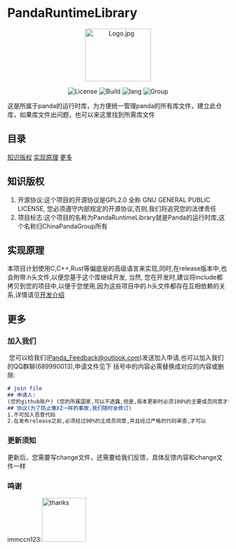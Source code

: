 # PandaRuntimeLibrary

<p align="center">
    <img src="http://imgos.cn/2024/08/05/66b044cf1f637.jpg" alt="Logo.jpg" width="150" height="120" title="Logo.jpg" />
</p>


<p align="center">
    <img src="https://img.shields.io/badge/license-GPLv2.0-blue.svg" alt="License">
    <img src="https://img.shields.io/badge/build-passing-brightgreen.svg" alt="Build">
    <img src="https://img.shields.io/badge/lang-C/C++-yellow.svg" alt="lang">
    <img src="https://img.shields.io/badge/group-PandaGroup-green.svg" alt="Group">
</p>


这是所属于panda的运行时库，为方便统一管理panda的所有库文件，建立此仓库，如果库文件出问题，也可以来这里找到所需库文件
## 目录
[知识版权](#知识版权)
[实现原理](#实现原理)
[更多](#更多)

## 知识版权
1. 开源协议:这个项目的开源协议是GPL2.0 全称 GNU GENERAL PUBLIC LICENSE, 您必须遵守内部规定的开源协议,否则,我们将追究您的法律责任
2. 项目标志:这个项目的名称为PandaRuntimeLibrary就是Panda的运行时库,这个名称归ChinaPandaGroup所有

## 实现原理
本项目计划使用C,C++,Rust等偏底层的高级语言来实现,同时,在release版本中,也会附带.h头文件,以便您基于这个库继续开发, 当然, 您在开发时,建议将include都拷贝到您的项目中,以便于您使用,因为这些项目中的.h头文件都存在互相依赖的关系,详情请见[开发介绍](./docs/develop/main.md)

## 更多

### 加入我们
​	您可以给我们(Panda_Feedback@outlook.com)发送加入申请,也可以加入我们的QQ群聊(689990013),申请文件见下 括号中的内容必需替换成对应的内容或删除: 

```markdown
# join file
## 申请人:
(您的github账户) (您的所属国家,可以不透露,但是,版本更新时必须100%的主要成员同意才行) (邮箱) 
## 协议(为了防止像XZ一样的事故,我们随时会修订)
1.不可加入恶意代码
2.在发布release之前,必须经过90%的主成员同意,并且经过严格的代码审查,才可以
```

### 更新须知

​	更新后，您需要写change文件，还需要给我们反馈，具体反馈内容和change文件一样

### 鸣谢
immccn123:<img src="https://avatars.githubusercontent.com/u/41335471?s=48&v=4" alt="thanks" width="100" height="100">
